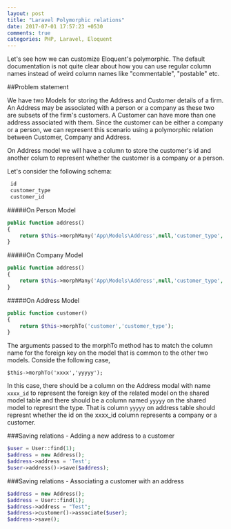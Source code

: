 ```yaml
---
layout: post
title: "Laravel Polymorphic relations"
date: 2017-07-01 17:57:23 +0530
comments: true
categories: PHP, Laravel, Eloquent
---
```


Let's see how we can customize Eloquent's polymorphic. The default documentation is not quite clear about how you can use regular column names instead of weird column names like "commentable", "postable" etc.

##Problem statement

We have two Models for storing the Address and Customer details of a firm. An Address may be associated with a person or a company as these two are subsets of the firm's customers. A Customer can have more than one address associated with them. Since the customer can be either a company or a person, we can represent this scenario using a polymorphic relation between Customer, Company and Address.

On Address model we will have a column to store the customer's id and another colum to represent whether the customer is a company or a person.

Let's consider the following schema:
``` php Basic Schema
 id
 customer_type
 customer_id
```
#####On Person Model

``` php Person.php
public function address()
{
    return $this->morphMany('App\Models\Address',null,'customer_type','customer_id','id');
}
```

#####On Company Model
``` php Company.php
public function address()
{
    return $this->morphMany('App\Models\Address',null,'customer_type','customer_id','id');
}
```


#####On Address Model
``` php Address.php
public function customer()
{
    return $this->morphTo('customer','customer_type');
}
```
The arguments passed to the morphTo method has to match the column name for the foreign key on the model that is common to the other two models. Conside the following case,
```
$this->morphTo('xxxx','yyyyy');
```
In this case, there should be a column on the Address modal with name ```xxxx_id``` to represent the foreign key of the related model on the shared model table and there should be a column named ```yyyyy``` on the shared model to represnt the type. That is column ```yyyyy``` on address table should represnt whether the id on the xxxx_id column represents a company or a customer.

###Saving relations - Adding a new address to a customer

```php  Saving
$user = User::find(1);
$address = new Address();
$address->address = 'Test';
$user->address()->save($address);
```


###Saving relations - Associating a customer with an address

``` php Saving
$address = new Address();
$address = User::find(1);
$address->address = "Test";
$address->customer()->associate($user);
$address->save();
```




